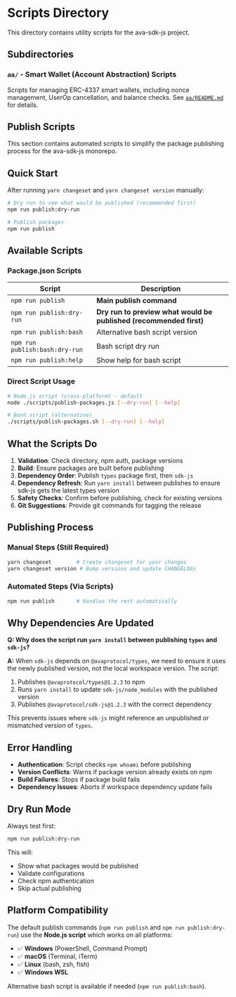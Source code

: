 # Scripts Directory

This directory contains utility scripts for the ava-sdk-js project.

## Subdirectories

### `aa/` - Smart Wallet (Account Abstraction) Scripts
Scripts for managing ERC-4337 smart wallets, including nonce management, UserOp cancellation, and balance checks. See [`aa/README.md`](aa/README.md) for details.

## Publish Scripts

This section contains automated scripts to simplify the package publishing process for the ava-sdk-js monorepo.

## Quick Start

After running `yarn changeset` and `yarn changeset version` manually:

```bash
# Dry run to see what would be published (recommended first)
npm run publish:dry-run

# Publish packages
npm run publish
```

## Available Scripts

### Package.json Scripts

| Script | Description |
|--------|-------------|
| `npm run publish` | **Main publish command** |
| `npm run publish:dry-run` | **Dry run to preview what would be published (recommended first)** |
| `npm run publish:bash` | Alternative bash script version |
| `npm run publish:bash:dry-run` | Bash script dry run |
| `npm run publish:help` | Show help for bash script |

### Direct Script Usage

```bash
# Node.js script (cross-platform) - default
node ./scripts/publish-packages.js [--dry-run] [--help]

# Bash script (alternative)  
./scripts/publish-packages.sh [--dry-run] [--help]
```

## What the Scripts Do

1. **Validation**: Check directory, npm auth, package versions
2. **Build**: Ensure packages are built before publishing
3. **Dependency Order**: Publish `types` package first, then `sdk-js`
4. **Dependency Refresh**: Run `yarn install` between publishes to ensure sdk-js gets the latest types version
5. **Safety Checks**: Confirm before publishing, check for existing versions
6. **Git Suggestions**: Provide git commands for tagging the release

## Publishing Process

### Manual Steps (Still Required)
```bash
yarn changeset        # Create changeset for your changes
yarn changeset version # Bump versions and update CHANGELOGs
```

### Automated Steps (Via Scripts)
```bash
npm run publish       # Handles the rest automatically
```

## Why Dependencies Are Updated

**Q: Why does the script run `yarn install` between publishing `types` and `sdk-js`?**

**A:** When `sdk-js` depends on `@avaprotocol/types`, we need to ensure it uses the newly published version, not the local workspace version. The script:

1. Publishes `@avaprotocol/types@1.2.3` to npm
2. Runs `yarn install` to update `sdk-js/node_modules` with the published version
3. Publishes `@avaprotocol/sdk-js@1.2.3` with the correct dependency

This prevents issues where `sdk-js` might reference an unpublished or mismatched version of `types`.

## Error Handling

- **Authentication**: Script checks `npm whoami` before publishing
- **Version Conflicts**: Warns if package version already exists on npm
- **Build Failures**: Stops if package build fails
- **Dependency Issues**: Aborts if workspace dependency update fails

## Dry Run Mode

Always test first:
```bash
npm run publish:dry-run
```

This will:
- Show what packages would be published
- Validate configurations
- Check npm authentication
- Skip actual publishing

## Platform Compatibility

The default publish commands (`npm run publish` and `npm run publish:dry-run`) use the **Node.js script** which works on all platforms:

- ✅ **Windows** (PowerShell, Command Prompt)
- ✅ **macOS** (Terminal, iTerm)  
- ✅ **Linux** (bash, zsh, fish)
- ✅ **Windows WSL**

Alternative bash script is available if needed (`npm run publish:bash`). 